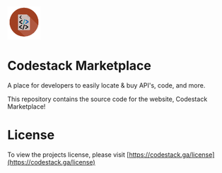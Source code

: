 <img src="/static/assets/favicon2.png" height="75px" width="75px">

# Codestack Marketplace
A place for developers to easily locate & buy API's, code, and more.

This repository contains the source code for the website, Codestack Marketplace!

# License
To view the projects license, please visit [https://codestack.ga/license](https://codestack.ga/license)
